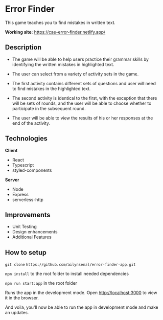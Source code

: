 # Error Finder

This game teaches you to find mistakes in written text.

**Working site:** https://cae-error-finder.netlify.app/

## Description
- The game will be able to help users practice their grammar skills by identifying the written mistakes in highlighted text.

- The user can select from a variety of activity sets in the game.

- The first activity contains different sets of questions and user will need to find mistakes in the highlighted text.

- The second activity is identical to the first, with the exception that there will be sets of rounds, and the user will be able to choose whether to participate in the subsequent round.

- The user will be able to view the results of his or her responses at the end of the activity.

## Technologies
**Client**

- React
- Typescript
- styled-components

**Server**

- Node
- Express
- serverless-http

## Improvements

- Unit Testing
- Design enhancements
- Additional Features

## How to setup
`git clone` `https://github.com/ailynsenal/error-finder-app.git`

`npm install` to the root folder to install needed dependencies

`npm run start:app` in the root folder

Runs the app in the development mode.
Open [http://localhost:3000](http://localhost:3000) to view it in the browser.

And voila, you'll now be able to run the app in development mode and make an updates.

